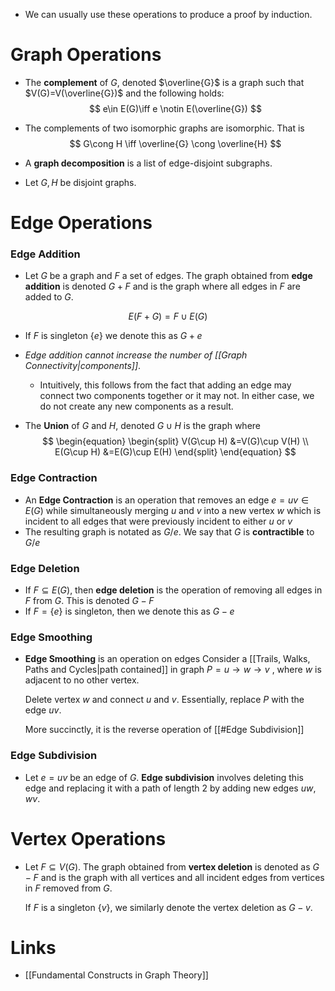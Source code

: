 * We can usually use these operations to produce a proof by induction. 
# Graph Operations
* The **complement** of $G$, denoted $\overline{G}$ is a graph such that $V(G)=V(\overline{G})$  and the following holds: 
$$
e\in E(G)\iff e \notin E(\overline{G})
$$

* The complements of two isomorphic graphs are isomorphic. That is 
$$
G\cong H \iff \overline{G} \cong \overline{H}
$$

* A **graph decomposition** is a list of edge-disjoint subgraphs.

* Let $G,H$ be disjoint graphs.
# Edge Operations
### Edge Addition
* Let $G$ be a graph and $F$ a set of edges. The graph obtained from **edge addition** is denoted $G+F$ and is the graph where all edges in $F$ are added to $G$.
  
$$
E(F+G) = F\cup E(G)
$$

* If $F$ is singleton $\{e\}$ we denote this as $G+e$
* *Edge addition cannot increase the number of [[Graph Connectivity|components]]*.
	* Intuitively, this follows from the fact that adding an edge may connect two components together or it may not. In either case, we do not create any new components as a result.

* The **Union** of $G$ and $H$, denoted $G\cup H$ is the graph where 
$$
\begin{equation}
\begin{split}
V(G\cup H) &=V(G)\cup V(H) \\
E(G\cup H) &=E(G)\cup E(H)
\end{split}
\end{equation}
$$
### Edge Contraction
* An **Edge Contraction** is an operation that removes an edge $e=uv\in E(G)$  while simultaneously merging $u$ and $v$ into a new vertex $w$ which is incident  to all edges that were previously incident to either $u$ or $v$ 
* The resulting graph is notated as $G/e$. We say that $G$ is **contractible** to $G/e$ 

### Edge Deletion
* If $F\subseteq E(G)$, then **edge deletion** is  the operation of removing all edges in $F$ from $G$. This is denoted $G-F$
* If $F=\{e\}$ is singleton, then we denote this as $G-e$

### Edge Smoothing
* **Edge Smoothing** is an operation on edges  Consider a [[Trails, Walks, Paths and Cycles|path contained]] in graph $P=u\to w\to v$ , where $w$ is adjacent to no other vertex.
  
  Delete vertex $w$ and connect $u$ and $v$. Essentially, replace $P$ with the edge $uv$.
  
  More succinctly, it is the reverse operation of [[#Edge Subdivision]]

### Edge Subdivision
* Let $e=uv$ be an edge of $G$. **Edge subdivision** involves deleting this edge and replacing it with a path of length $2$ by adding new edges $uw, wv$.

# Vertex Operations
* Let $F\subseteq V(G)$. The graph obtained from **vertex deletion** is denoted as $G-F$ and is the graph with all vertices and all incident edges from vertices in $F$ removed from $G$.
  
  If $F$ is a singleton $\{v\}$, we similarly denote the vertex deletion as $G-v$.

# Links
* [[Fundamental Constructs in Graph Theory]]